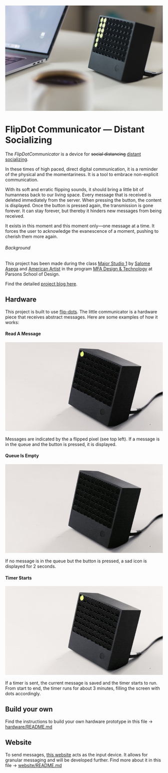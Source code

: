 ![FlipDot Communicator](docs/hero.jpg)

# FlipDot Communicator — Distant Socializing

The *FlipDotCommunicator* is a device for ~~social distancing~~ [distant socializing](https://zirkus-zirkus.com/products/not-alone-bandana).

In these times of high paced, direct digital communication, it is a reminder of the physical and the momentariness. It is a tool to embrace non-explicit communication.

With its soft and erratic flipping sounds, it should bring a little bit of humanness back to our living space. Every message that is received is deleted immediately from the server. When pressing the button, the content is displayed. Once the button is pressed again, the transmission is gone forever. It can stay forever, but thereby it hinders new messages from being received.

It exists in this moment and this moment only—one message at a time. It forces the user to acknowledge the evanescence of a moment, pushing to cherish them more again.

###### Background

This project has been made during the class [Major Studio 1](https://courses.newschool.edu/courses/PGTE5200/1588/) by [Salome Asega](http://www.salome.zone) and [American Artist](https://americanartist.us) in the program [MFA Design & Technology](https://www.newschool.edu/parsons/mfa-design-technology) at Parsons School of Design.

Find the detailed [project blog here](https://olivierbrcknr.github.io/mfadt-ms1-blog/).

## Hardware

This project is built to use [flip-dots](https://github.com/ndsh/flipdots). The little communicator is a hardware piece that receives abstract messages. Here are some examples of how it works:

#### Read A Message
![Read a message](docs/Read.gif)

Messages are indicated by the a flipped pixel (see top left). If a message is in the queue and the button is pressed, it is displayed.

#### Queue Is Empty
![No message](docs/NoMessage.gif)

If no message is in the queue but the button is pressed, a sad icon is displayed for 2 seconds.

#### Timer Starts
![Timer starts](docs/Timer.gif)

If a timer is sent, the current message is saved and the timer starts to run. From start to end, the timer runs for about 3 minutes, filling the screen with dots accordingly.

## Build your own

Find the instructions to build your own hardware prototype in this file → [hardware/README.md](hardware)

## Website

To send messages, [this website](https://flipdot.vercel.app/) acts as the input device. It allows for granular messaging and will be developed further. Find more about it in this file → [website/README.md](website)

